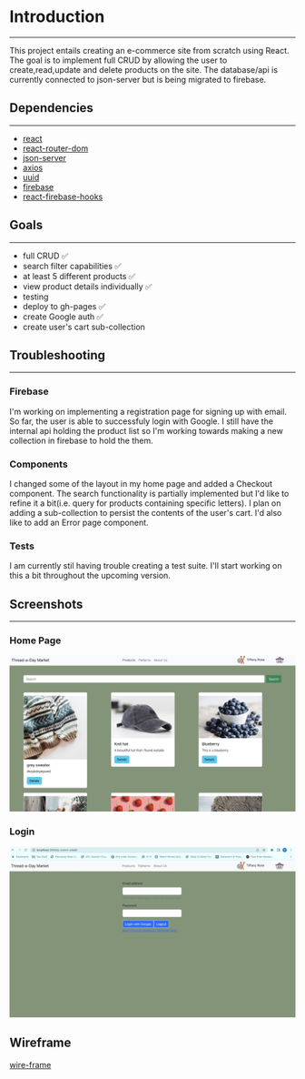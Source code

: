 # Introduction

---

This project entails creating an e-commerce site from scratch using React. The goal is to implement full CRUD by allowing the user to create,read,update and delete products on the site. The database/api is currently connected to json-server but is being migrated to firebase.

## Dependencies

---

- [react](https://reactjs.org)
- [react-router-dom](https://www.npmjs.com/package/react-router-dom)
- [json-server](https://www.npmjs.com/package/json-server)
- [axios](https://axios-http.com/)
- [uuid](https://www.npmjs.com/package/uuid)
- [firebase](https://firebase.google.com/)
- [react-firebase-hooks](https://www.npmjs.com/package/react-firebase-hooks)

## Goals

---

- full CRUD ✅
- search filter capabilities ✅
- at least 5 different products ✅
- view product details individually ✅
- testing
- deploy to gh-pages ✅
- create Google auth ✅
- create user's cart sub-collection

## Troubleshooting

---

### Firebase

I'm working on implementing a registration page for signing up with email. So far, the user is able to successfuly login with Google.
I still have the internal api holding the product list so I'm working towards making a new collection in firebase to hold the them.

### Components

I changed some of the layout in my home page and added a Checkout component. The search functionality is partially implemented but I'd like to refine it a bit(i.e. query for products containing specific letters). I plan on adding a sub-collection to persist the contents of the user's cart. I'd also like to add an Error page component.

### Tests

I am currently stil having trouble creating a test suite. I'll start working on this a bit throughout the upcoming version.

## Screenshots

---

### Home Page

![home page](/src/images/home.jpg)

### Login

![login page](/src/images/login.jpg)

## Wireframe

[wire-frame](https://github.com/tdr3215/e-comm-site/blob/main/Wireframe%20-TTS-ecomm.pdf)

